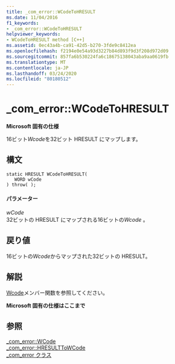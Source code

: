 ```yaml
---
title: _com_error::WCodeToHRESULT
ms.date: 11/04/2016
f1_keywords:
- _com_error::WCodeToHRESULT
helpviewer_keywords:
- WCodeToHRESULT method [C++]
ms.assetid: 0ec43a4b-ca91-42d5-b270-3fde9c8412ea
ms.openlocfilehash: f2194e0e54a93d3227b84d893f9d3f208d972d09
ms.sourcegitcommit: 857fa6b530224fa6c18675138043aba9aa0619fb
ms.translationtype: MT
ms.contentlocale: ja-JP
ms.lasthandoff: 03/24/2020
ms.locfileid: "80180512"
---
```

# <a name="_com_errorwcodetohresult"></a>_com_error::WCodeToHRESULT

**Microsoft 固有の仕様**

16ビット*Wcode*を32ビット HRESULT にマップします。

## <a name="syntax"></a>構文

```
static HRESULT WCodeToHRESULT(
   WORD wCode
) throw( );
```

#### <a name="parameters"></a>パラメーター

*wCode*<br/>
32ビットの HRESULT にマップされる16ビットの*Wcode* 。

## <a name="return-value"></a>戻り値

16ビットの*Wcode*からマップされた32ビットの HRESULT。

## <a name="remarks"></a>解説

[Wcode](../cpp/com-error-wcode.md)メンバー関数を参照してください。

**Microsoft 固有の仕様はここまで**

## <a name="see-also"></a>参照

[_com_error::WCode](../cpp/com-error-wcode.md)<br/>
[_com_error::HRESULTToWCode](../cpp/com-error-hresulttowcode.md)<br/>
[_com_error クラス](../cpp/com-error-class.md)
